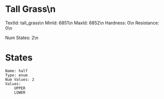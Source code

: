 # Tall Grass\n
TextId: tall_grass\n
MinId: 6851\n
MaxId: 6852\n
Hardness: 0\n
Resistance: 0\n

Num States: 2\n
# States
```
Name: half
Type: enum
Num Values: 2
Values:
    UPPER
    LOWER
```